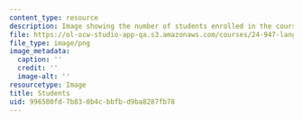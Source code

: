 ```yaml
---
content_type: resource
description: Image showing the number of students enrolled in the course.
file: https://ol-ocw-studio-app-qa.s3.amazonaws.com/courses/24-947-language-disorders-in-children-spring-2013/996580fd7b830b4cbbfbd9ba8287fb78_24-947_stat-students.png
file_type: image/png
image_metadata:
  caption: ''
  credit: ''
  image-alt: ''
resourcetype: Image
title: Students
uid: 996580fd-7b83-0b4c-bbfb-d9ba8287fb78
---
```

